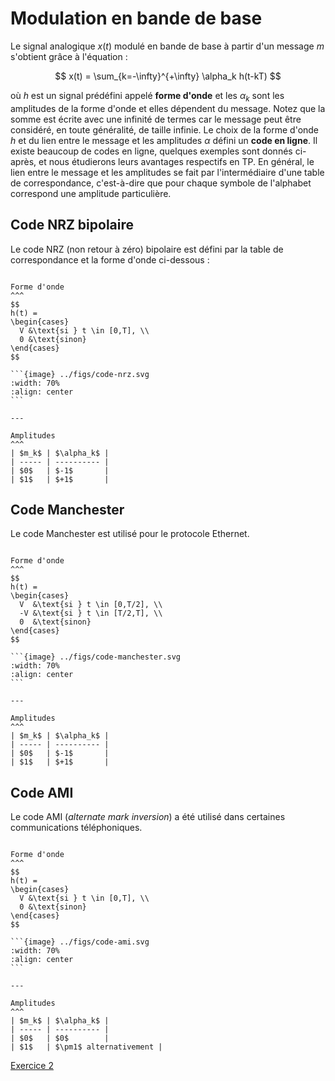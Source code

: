 # Modulation en bande de base

Le signal analogique $x(t)$ modulé en bande de base à partir d'un message $m$ s'obtient grâce à l'équation :

$$
x(t) = \sum_{k=-\infty}^{+\infty} \alpha_k h(t-kT)
$$

où $h$ est un signal prédéfini appelé **forme d'onde** et les $\alpha_k$ sont les amplitudes de la forme d'onde et elles dépendent du message.
Notez que la somme est écrite avec une infinité de termes car le message peut être considéré, en toute généralité, de taille infinie.
Le choix de la forme d'onde $h$ et du lien entre le message et les amplitudes $\alpha$ défini un **code en ligne**.
Il existe beaucoup de codes en ligne, quelques exemples sont donnés ci-après, et nous étudierons leurs avantages respectifs en TP.
En général, le lien entre le message et les amplitudes se fait par l'intermédiaire d'une table de correspondance,
c'est-à-dire que pour chaque symbole de l'alphabet correspond une amplitude particulière.


## Code NRZ bipolaire

Le code NRZ (non retour à zéro) bipolaire est défini par la table de correspondance et la forme d'onde ci-dessous :

````{panels}

Forme d'onde
^^^
$$
h(t) =
\begin{cases}
  V &\text{si } t \in [0,T], \\
  0 &\text{sinon}
\end{cases}
$$

```{image} ../figs/code-nrz.svg
:width: 70%
:align: center
```

---

Amplitudes
^^^
| $m_k$ | $\alpha_k$ |
| ----- | ---------- |
| $0$   | $-1$       |
| $1$   | $+1$       |

````


## Code Manchester

Le code Manchester est utilisé pour le protocole Ethernet.

````{panels}

Forme d'onde
^^^
$$
h(t) =
\begin{cases}
  V  &\text{si } t \in [0,T/2], \\
  -V &\text{si } t \in [T/2,T], \\
  0  &\text{sinon}
\end{cases}
$$

```{image} ../figs/code-manchester.svg
:width: 70%
:align: center
```

---

Amplitudes
^^^
| $m_k$ | $\alpha_k$ |
| ----- | ---------- |
| $0$   | $-1$       |
| $1$   | $+1$       |

````


## Code AMI

Le code AMI (_alternate mark inversion_) a été utilisé dans certaines communications téléphoniques.

````{panels}

Forme d'onde
^^^
$$
h(t) =
\begin{cases}
  V &\text{si } t \in [0,T], \\
  0 &\text{sinon}
\end{cases}
$$

```{image} ../figs/code-ami.svg
:width: 70%
:align: center
```

---

Amplitudes
^^^
| $m_k$ | $\alpha_k$ |
| ----- | ---------- |
| $0$   | $0$        |
| $1$   | $\pm1$ alternativement |

````

<a class="btn btn-light" href="td.html#exercice-2" role="button">Exercice 2</a>
